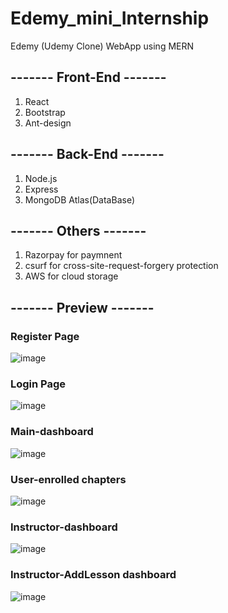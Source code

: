 # Edemy_mini_Internship
Edemy (Udemy Clone) WebApp using MERN
## ------- Front-End -------
1. React
2. Bootstrap
3. Ant-design

## ------- Back-End -------
1. Node.js
2. Express
3. MongoDB Atlas(DataBase)

## ------- Others -------
1. Razorpay for paymnent
2. csurf for cross-site-request-forgery protection
3. AWS for cloud storage
   


## ------- Preview -------


### Register Page
![image](https://github.com/MeghanathShetty/Edemy-UdemyClone/assets/127648939/3ccd2902-d3cb-4f63-b6cd-31fa8e6742a4)
### Login Page
![image](https://github.com/MeghanathShetty/Edemy-UdemyClone/assets/127648939/71fa581c-31f1-45b5-9d2a-9d29ad6f3b50)
### Main-dashboard
![image](https://github.com/MeghanathShetty/Edemy-UdemyClone/assets/127648939/cdbcd490-a850-4814-bdf2-2584e21faf60)
### User-enrolled chapters
![image](https://github.com/MeghanathShetty/Edemy-UdemyClone/assets/127648939/f57e0a7b-6d94-4422-942a-852f8e81b09e)
### Instructor-dashboard
![image](https://github.com/MeghanathShetty/Edemy-UdemyClone/assets/127648939/edd08418-a408-4a73-8715-97d2c5d50f50)
### Instructor-AddLesson dashboard
![image](https://github.com/MeghanathShetty/Edemy-UdemyClone/assets/127648939/745fc297-5396-4617-b475-f46830436d9a)




